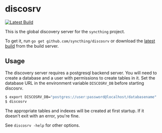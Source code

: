 discosrv
========

[![Latest Build](http://img.shields.io/jenkins/s/http/build.syncthing.net/discosrv.svg?style=flat-square)](http://build.syncthing.net/job/discosrv/lastBuild/)

This is the global discovery server for the `syncthing` project.

To get it, run `go get github.com/syncthing/discosrv` or download the
[latest build](http://build.syncthing.net/job/discosrv/lastSuccessfulBuild/artifact/)
from the build server.

Usage
-----

The discovery server requires a postgresql backend server. You will need
to create a database and a user with permissions to create tables in it.
Set the database URL in the environment variable `DISCOSRV_DB` before
starting discosrv.

```bash
$ export DISCOSRV_DB="postgres://user:password@localhost/databasename"
$ discosrv
```

The appropriate tables and indexes will be created at first startup. If
it doesn't exit with an error, you're fine.

See `discosrv -help` for other options.
